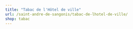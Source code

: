 ```yaml
---
title: "Tabac de l'Hôtel de ville"
url: /saint-andre-de-sangonis/tabac-de-lhotel-de-ville/
shop: tabac
---
```


